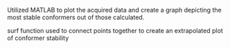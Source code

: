 Utilized MATLAB to plot the acquired data and create a graph depicting the most stable conformers out of those calculated. 

surf function used to connect points together to create an extrapolated plot of conformer stability
